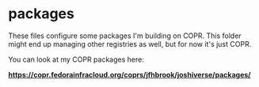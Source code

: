 # packages

These files configure some packages I'm building on COPR. This folder might
end up managing other registries as well, but for now it's just COPR.

You can look at my COPR packages here:

**<https://copr.fedorainfracloud.org/coprs/jfhbrook/joshiverse/packages/>**
